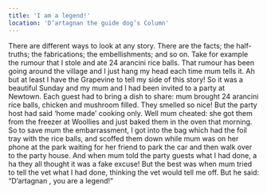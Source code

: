 ```yaml
---
title: 'I am a legend!'
location: 'D’artagnan the guide dog’s Column'
---
```

There are different ways to look at any story. There are the facts; the    half-truths; the fabrications; the embellishments; and so on. 
Take for example the rumour  that I stole and ate 24 arancini rice balls.
That rumour has been going around the village and I just hang my head each time mum tells it.
Ah but at least I have the Grapevine to tell my side of this story!
So it was a beautiful Sunday and my mum and I had been invited to a party at Newtown. Each guest had to bring a dish to share: mum brought 24 arancini rice balls, chicken and mushroom filled. They smelled so nice! But the party host had said ‘home made’ cooking only. Well mum cheated: she got them from the freezer at Woollies and just baked them in the oven that morning.
So to save mum the embarrassment, I got into the bag which had the foil tray with the rice balls, and scoffed them down while mum was on her phone at the park waiting for her friend to park the car and then walk over to the party house.
And when mum told the party guests what I had done, a ha they all thought it was a fake excuse! But the best was when mum tried to tell the vet what I had done, thinking the vet would tell me off. 
But he said: “D’artagnan , you are a legend!” 

